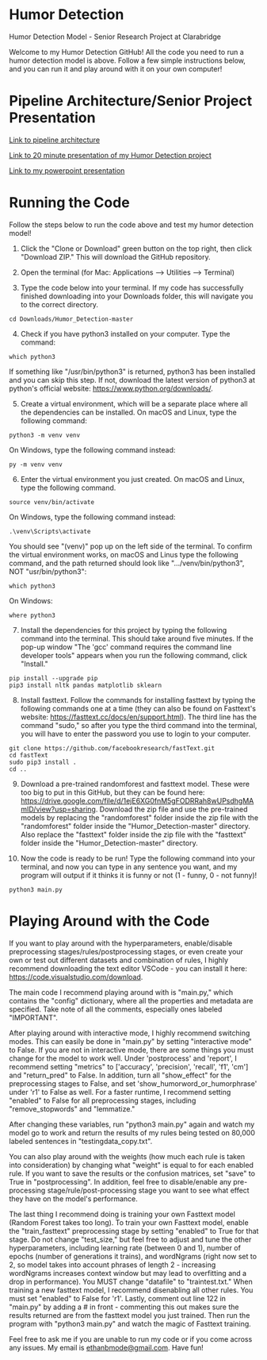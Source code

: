 # Humor Detection

Humor Detection Model - Senior Research Project at Clarabridge

Welcome to my Humor Detection GitHub! All the code you need to run a humor detection model is above. Follow a few simple instructions below, and you can run it and play around with it on your own computer!


# Pipeline Architecture/Senior Project Presentation

[Link to pipeline architecture](https://docs.google.com/presentation/d/1ovGGWBDW6Nw_IOQBciTxk3PVscZcIRLUf1f7ZEpDcZk/edit?usp=sharing)

[Link to 20 minute presentation of my Humor Detection project](https://www.youtube.com/watch?v=eiJ8as6wXRE)

[Link to my powerpoint presentation](https://docs.google.com/presentation/d/1HfwDTGgdVPj8wd_e3G8CPgZqNBk8H3Hlw95FfidmcT0/edit?usp=sharing)


# Running the Code

Follow the steps below to run the code above and test my humor detection model!
 
1. Click the "Clone or Download" green button on the top right, then click "Download ZIP." This will download the GitHub repository.

2. Open the terminal (for Mac: Applications --> Utilities --> Terminal)

3. Type the code below into your terminal. If my code has successfully finished downloading into your Downloads folder, this will navigate you to the correct directory.
```
cd Downloads/Humor_Detection-master
```

4. Check if you have python3 installed on your computer. Type the command:
```
which python3
```
   If something like "/usr/bin/python3" is returned, python3 has been installed and you can skip this step. If not, download the latest version of python3 at python's official website: https://www.python.org/downloads/.

5. Create a virtual environment, which will be a separate place where all the dependencies can be installed. On macOS and Linux, type the following command:
```
python3 -m venv venv
```
  On Windows, type the following command instead:
```
py -m venv venv
```

6. Enter the virtual environment you just created. On macOS and Linux, type the following command.
```
source venv/bin/activate
```
   On Windows, type the following command instead: 
```
.\venv\Scripts\activate
```
You should see "(venv)" pop up on the left side of the terminal. To confirm the virtual environment works, on macOS and Linus type the following command, and the path returned should look like ".../venv/bin/python3", NOT "usr/bin/python3":
```
which python3
```
   On Windows:
```
where python3
```

7. Install the dependencies for this project by typing the following command into the terminal. This should take around five minutes. If the pop-up window "The 'gcc' command requires the command line developer tools" appears when you run the following command, click "Install."
```
pip install --upgrade pip
pip3 install nltk pandas matplotlib sklearn
```

8. Install fasttext. Follow the commands for installing fasttext by typing the following commands one at a time (they can also be found on Fasttext's website: https://fasttext.cc/docs/en/support.html). The third line has the command "sudo," so after you type the third command into the terminal, you will have to enter the password you use to login to your computer.
```
git clone https://github.com/facebookresearch/fastText.git
cd fastText
sudo pip3 install .
cd ..
```

9. Download a pre-trained randomforest and fasttext model. These were too big to put in this GitHub, but they can be found here: https://drive.google.com/file/d/1ejE6XG0fnM5gFODRRah8wUPsdhgMAmID/view?usp=sharing. Download the zip file and use the pre-trained models by replacing the "randomforest" folder inside the zip file with the "randomforest" folder inside the "Humor_Detection-master" directory. Also replace the "fasttext" folder inside the zip file with the "fasttext" folder inside the "Humor_Detection-master" directory.

10. Now the code is ready to be run! Type the following command into your terminal, and now you can type in any sentence you want, and my program will output if it thinks it is funny or not (1 - funny, 0 - not funny)!
```
python3 main.py
```

# Playing Around with the Code

If you want to play around with the hyperparameters, enable/disable preprocessing stages/rules/postprocessing stages, or even create your own or test out different datasets and combination of rules, I highly recommend downloading the text editor VSCode - you can install it here: https://code.visualstudio.com/download.

The main code I recommend playing around with is "main.py," which contains the "config" dictionary, where all the properties and metadata are specified. Take note of all the comments, especially ones labeled "IMPORTANT". 

After playing around with interactive mode, I highly recommend switching modes. This can easily be done in "main.py" by setting "interactive mode" to False. If you are not in interactive mode, there are some things you must change for the model to work well. Under 'postprocess' and 'report', I recommend setting "metrics" to ['accuracy', 'precision', 'recall', 'f1', 'cm'] and "return_pred" to False. In addition, turn all "show_effect" for the preprocessing stages to False, and set 'show_humorword_or_humorphrase' under 'r1' to False as well. For a faster runtime, I recommend setting "enabled" to False for all preprocessing stages, including "remove_stopwords" and "lemmatize."

After changing these variables, run "python3 main.py" again and watch my model go to work and return the results of my rules being tested on 80,000 labeled sentences in "testingdata_copy.txt".

You can also play around with the weights (how much each rule is taken into consideration) by changing what "weight" is equal to for each enabled rule. If you want to save the results or the confusion matrices, set "save" to True in "postprocessing". In addition, feel free to disable/enable any pre-processing stage/rule/post-processing stage you want to see what effect they have on the model's performance.

The last thing I recommend doing is training your own Fasttext model (Random Forest takes too long). To train your own Fasttext model, enable the "train_fasttext" preprocessing stage by setting "enabled" to True for that stage. Do not change "test_size," but feel free to adjust and tune the other hyperparameters, including learning rate (between 0 and 1), number of epochs (number of generations it trains), and wordNgrams (right now set to 2, so model takes into account phrases of length 2 - increasing wordNgrams increases context window but may lead to overfitting and a drop in performance). You MUST change "datafile" to "traintest.txt." When training a new fasttext model, I recommend disenabling all other rules. You must set "enabled" to False for 'r1'. Lastly, comment out line 122 in "main.py" by adding a # in front - commenting this out makes sure the results returned are from the fasttext model you just trained. Then run the program with "python3 main.py" and watch the magic of Fasttext training.

Feel free to ask me if you are unable to run my code or if you come across any issues. My email is ethanbmode@gmail.com. Have fun!
